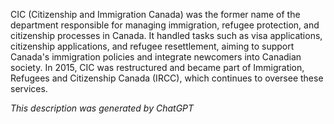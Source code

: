 CIC (Citizenship and Immigration Canada) was the former name of the department responsible for managing immigration, refugee protection, and citizenship processes in Canada. It handled tasks such as visa applications, citizenship applications, and refugee resettlement, aiming to support Canada's immigration policies and integrate newcomers into Canadian society. In 2015, CIC was restructured and became part of Immigration, Refugees and Citizenship Canada (IRCC), which continues to oversee these services.

*This description was generated by ChatGPT*